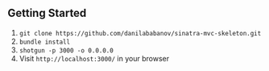 ## Getting Started

1. `git clone https://github.com/danilababanov/sinatra-mvc-skeleton.git`
2. `bundle install`
3. `shotgun -p 3000 -o 0.0.0.0`
4. Visit `http://localhost:3000/` in your browser
